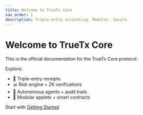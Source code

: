 ```yaml
---
title: Welcome to TrueTx Core
nav_order: 1
description: Triple-entry accounting. Modular. Secure.
---
```


# Welcome to TrueTx Core

This is the official documentation for the TrueTx Core protocol.

Explore:
- 🔐 Triple-entry receipts
- 📊 Risk engine + ZK verifications
- 🤖 Autonomous agents + audit trails
- 🧱 Modular applets + smart contracts

Start with [Getting Started](getting-started.md)
